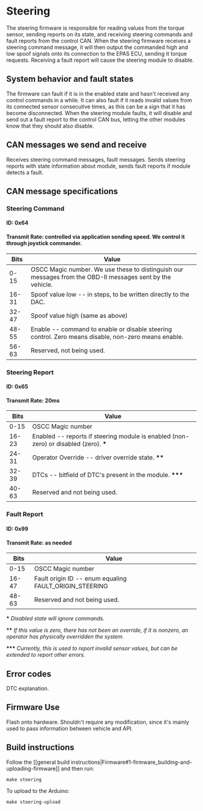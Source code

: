 # Steering

The steering firmware is responsible for reading values from the torque sensor, sending reports on its state, and receiving steering commands and fault reports from the control CAN. When the steering firmware receives a steering command message, it will then output the commanded high and low spoof signals onto its connection to the EPAS ECU, sending it torque requests. Receiving a fault report will cause the steering module to disable.

## System behavior and fault states

The firmware can fault if it is in the enabled state and hasn't received any control commands in a while. It can also fault if it reads invalid values from its connected sensor consecutive times, as this can be a sign that it has become disconnected. When the steering module faults, it will disable and send out a fault report to the control CAN bus, letting the other modules know that they should also disable.

## CAN messages we send and receive

Receives steering command messages, fault messages. Sends steering reports with state information about module, sends fault reports if module detects a fault.

## CAN message specifications

### Steering Command

#### ID: 0x64

#### Transmit Rate: controlled via application sending speed. We control it through joystick commander.

| Bits  | Value |
| ----- | ----- |
|  0-15 | OSCC Magic number. We use these to distinguish our messages from the OBD-II messages sent by the vehicle. |
| 16-31 | Spoof value low -- in steps, to be written directly to the DAC. |
| 32-47 | Spoof value high (same as above) |
| 48-55 | Enable -- command to enable or disable steering control. Zero means disable, non-zero means enable. |
| 56-63 | Reserved, not being used. |

### Steering Report

#### ID: 0x65

#### Transmit Rate: 20ms

| Bits  | Value |
| ----- | ----- |
|  0-15 | OSCC Magic number |
| 16-23 | Enabled -- reports if steering module is enabled (non-zero) or disabled (zero). __*__ |
| 24-31 | Operator Override -- driver override state. __**__ |
| 32-39 | DTCs -- bitfield of DTC's present in the module. __***__ |
| 40-63 | Reserved and not being used. |

### Fault Report

#### ID: 0x99

#### Transmit Rate: as needed

| Bits  | Value |
| ----- | ----- |
|  0-15 | OSCC Magic number |
| 16-47 | Fault origin ID -- enum equaling FAULT_ORIGIN_STEERING |
| 48-63 | Reserved and not being used. |

__*__ *Disabled state will ignore commands.*

__**__ *If this value is zero, there has not been an override, if it is nonzero, an operator has physically overridden the system.*

__***__ *Currently, this is used to report invalid sensor values, but can be extended to report other errors.*

## Error codes

DTC explanation.

## Firmware Use

Flash onto hardware. Shouldn't require any modification, since it's mainly used to pass information between vehicle and API.

## Build instructions

Follow the [[general build instructions|Firmware#1-firmware_building-and-uploading-firmware]] and then run:

```
make steering
```

To upload to the Arduino:

```
make steering-upload
```
